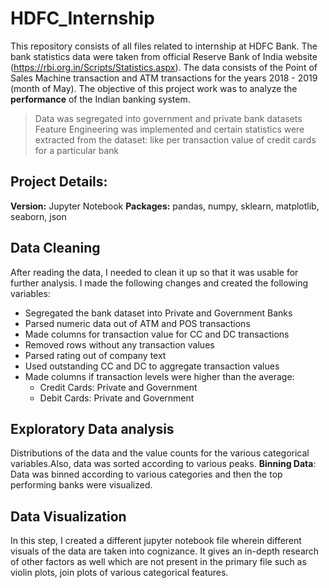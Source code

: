 # HDFC_Internship
This repository consists of all files related to internship at HDFC Bank. The bank statistics data were taken from official Reserve Bank of India website (https://rbi.org.in/Scripts/Statistics.aspx). The data consists of the Point of Sales Machine transaction and ATM transactions for the years 2018 - 2019 (month of May). The objective of this project work was to analyze the **performance** of the Indian banking system.
> Data was segregated into government and private bank datasets
> Feature Engineering was implemented and certain statistics were extracted from the dataset: like per transaction value of credit cards for a particular bank
## Project Details:
**Version:**  Jupyter Notebook 
**Packages:** pandas, numpy, sklearn, matplotlib, seaborn, json  

## Data Cleaning
After reading the data, I needed to clean it up so that it was usable for further analysis. I made the following changes and created the following variables:

*	Segregated the bank dataset into Private and Government Banks
*	Parsed numeric data out of ATM and POS transactions 
*	Made columns for transaction value for CC and DC transactions 
*	Removed rows without any transaction values
*	Parsed rating out of company text 
*	Used outstanding CC and DC to aggregate transaction values 
*	Made columns if transaction levels were higher than the average:
    * Credit Cards: Private and Government
    * Debit Cards: Private and Government    
 
## Exploratory Data analysis
Distributions of the data and the value counts for the various categorical variables.Also, data was sorted according to various peaks. 
**Binning Data**: Data was binned according to various categories and then the top performing banks were visualized.

## Data Visualization 
In this step, I created a different jupyter notebook file wherein different visuals of the data are taken into cognizance. It gives an in-depth research of other factors as well which are not present in the primary file such as violin plots, join plots of various categorical features.  

